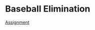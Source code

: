 # Baseball Elimination

[Assignment](https://coursera.cs.princeton.edu/algs4/assignments/baseball/specification.php)
